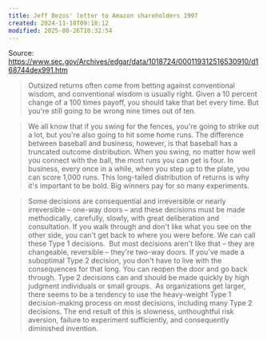 ```yaml
---
title: Jeff Bezos' letter to Amazon shareholders 1997
created: 2024-11-18T09:18:12
modified: 2025-08-26T10:32:54
---
```


Source: <https://www.sec.gov/Archives/edgar/data/1018724/000119312516530910/d168744dex991.htm>

> Outsized returns often come from betting against conventional wisdom, and conventional wisdom is usually right. Given a 10 percent change of a 100 times payoff, you should take that bet every time. But you're still going to be wrong nine times out of ten.

> We all know that if you swing for the fences, you're going to strike out a lot, but you're also going to hit some home runs. The difference between baseball and business, however, is that baseball has a truncated outcome distribution. When you swing, no matter how well you connect with the ball, the most runs you can get is four. In business, every once in a while, when you step up to the plate, you can score 1,000 runs. This long-tailed distribution of returns is why it's important to be bold. Big winners pay for so many experiments.

> Some decisions are consequential and irreversible or nearly irreversible – one-way doors – and these decisions must be made methodically, carefully, slowly, with great deliberation and consultation. If you walk through and don't like what you see on the other side, you can't get back to where you were before. We can call these Type 1 decisions.
> ​
> But most decisions aren't like that – they are changeable, reversible – they're two-way doors. If you've made a suboptimal Type 2 decision, you don't have to live with the consequences for that long. You can reopen the door and go back through. Type 2 decisions can and should be made quickly by high judgment individuals or small groups.
> ​
> As organizations get larger, there seems to be a tendency to use the heavy-weight Type 1 decision-making process on most decisions, including many Type 2 decisions. The end result of this is slowness, unthoughtful risk aversion, failure to experiment sufficiently, and consequently diminished invention.
